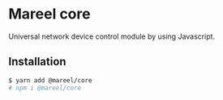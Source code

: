# Mareel core

Universal network device control module by using Javascript.

## Installation

```bash
$ yarn add @mareel/core
# npm i @mareel/core
```
